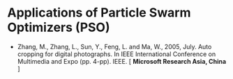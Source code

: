 # Applications of Particle Swarm Optimizers (PSO)

* Zhang, M., Zhang, L., Sun, Y., Feng, L. and Ma, W., 2005, July. Auto cropping for digital photographs. In IEEE International Conference on Multimedia and Expo (pp. 4-pp). IEEE. [ **Microsoft Research Asia, China** ]
